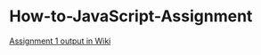 # How-to-JavaScript-Assignment

[Assignment 1 output in Wiki](https://github.com/Bhanu-Thapa/How-to-JavaScript-Assignment/wiki)
